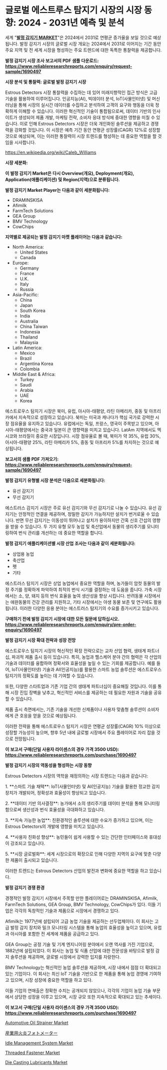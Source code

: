<p><h1>글로벌 에스트루스 탐지기 시장의 시장 동향: 2024 - 2031년 예측 및 분석</h1></p><p>세계 "<strong><a href="https://www.reliableresearchreports.com/estrous-detectors-r1690497">발정 감지기 MARKET</a></strong>"은 2024에서 2031로 연평균 증가율을 보일 것으로 예상됩니다. 발정 감지기 시장의 글로벌 시장 개요는 2024에서 2031로 이어지는 기간 동안 주요 지역 및 전 세계 시장을 형성하는 주요 트렌드에 대한 독특한 통찰력을 제공합니다.</p>
<p><strong>발정 감지기 시장 조사 보고서의 PDF 샘플 다운로드: <a href="https://www.reliableresearchreports.com/enquiry/request-sample/1690497">https://www.reliableresearchreports.com/enquiry/request-sample/1690497</a></strong></p>
<p><strong>시장 분석 및 통찰력: 글로벌 발정 감지기 시장</strong></p>
<p><p>Estrous Detectors 시장 통찰력을 수집하는 데 있어 미래지향적인 접근 방식은 고급 기술을 활용하여 이루어집니다. 인공지능(AI), 빅데이터 분석, IoT(사물인터넷) 및 머신러닝을 통해 시장의 실시간 데이터를 수집하고 분석하여 고객의 요구와 행동을 더욱 정확하게 이해할 수 있습니다. 이러한 혁신적인 기술이 통합됨으로써, 데이터 기반의 인사이트가 생성되어 제품 개발, 마케팅 전략, 소비자 응대 방식에 중대한 영향을 미칠 수 있습니다. 이로 인해 Estrous Detectors 시장은 더욱 개인화된 솔루션을 제공하고 경쟁력을 강화할 것입니다. 이 시장은 예측 기간 동안 연평균 성장률(CAGR) 12%로 성장할 것으로 예상되며, 이는 이러한 통찰력이 시장 트렌드를 형성하는 데 중요한 역할을 할 것임을 시사합니다.</p></p>
<p><a href="%7CAUTHORITHY_DOMAIN_URL%7C">https://en.wikipedia.org/wiki/Caleb_Williams</a></p>
<p><strong>시장 세분화:</strong></p>
<p><strong>이 발정 감지기 Market은 다시 Overview(개요), Deployment(개요), Application(애플리케이션) 및 Region(지역)으로 분류됩니다.</strong></p>
<p><strong>발정 감지기 Market Player는 다음과 같이 세분화됩니다:</strong></p>
<p><ul><li>DRAMINSKISA</li><li>Afimilk</li><li>FarmTech Solutions</li><li>GEA Group</li><li>BMV Technology</li><li>CowChips</li></ul></p>
<p><strong>지역별로 제공되는 발정 감지기 마켓 플레이어는 다음과 같습니다:</strong></p>
<p><ul>
    <li>
        North America:
        <ul>
            <li>United States</li>
            <li>Canada</li>
        </ul>
    </li>
    <li>
        Europe:
        <ul>
            <li>Germany</li>
            <li>France</li>
            <li>U.K.</li>
            <li>Italy</li>
            <li>Russia</li>
        </ul>
    </li>
    <li>
        Asia-Pacific:
        <ul>
            <li>China</li>
            <li>Japan</li>
            <li>South Korea</li>
            <li>India</li>
            <li>Australia</li>
            <li>China Taiwan</li>
            <li>Indonesia</li>
            <li>Thailand</li>
            <li>Malaysia</li>
        </ul>
    </li>
    <li>
        Latin America:
        <ul>
            <li>Mexico</li>
            <li>Brazil</li>
            <li>Argentina Korea</li>
            <li>Colombia</li>
        </ul>
    </li>
    <li>
        Middle East & Africa:
        <ul>
            <li>Turkey</li>
            <li>Saudi</li>
            <li>Arabia</li>
            <li>UAE</li>
            <li>Korea</li>
        </ul>
    </li>
    </ul></p>
<p><p>에스트로우스 탐지기 시장은 북미, 유럽, 아시아-태평양, 라틴 아메리카, 중동 및 아프리카에서 지속적으로 성장하고 있습니다. 북미는 미국과 캐나다가 핵심 국가로 강력한 시장 점유율을 유지하고 있습니다. 유럽에서는 독일, 프랑스, 영국이 주목받고 있으며, 아시아-태평양에서는 중국과 일본이 큰 영향력을 미치고 있습니다. LatAm 지역에서도 멕시코와 브라질이 중요한 시장입니다. 시장 점유율로 볼 때, 북미가 약 35%, 유럽 30%, 아시아-태평양 25%, 라틴 아메리카 5%, 중동 및 아프리카 5%를 차지하는 것으로 예상됩니다.</p></p>
<p><strong>보고서의 샘플 PDF 가져오기: <a href="https://www.reliableresearchreports.com/enquiry/request-sample/1690497">https://www.reliableresearchreports.com/enquiry/request-sample/1690497</a></strong></p>
<p><strong>발정 감지기 유형별 시장 분석은 다음으로 세분화됩니다:</strong></p>
<p><ul><li>유선 감지기</li><li>무선 감지기</li></ul></p>
<p><p>에스트러스 감지기 시장은 주로 유선 감지기와 무선 감지기로 나눌 수 있습니다. 유선 감지기는 안정적인 연결을 제공하며, 정밀한 감지가 가능하지만 설치가 번거로울 수 있습니다. 반면 무선 감지기는 이동성이 뛰어나고 설치가 용이하지만 간혹 신호 간섭의 영향을 받을 수 있습니다. 두 가지 유형 모두 농업 및 축산업에서 동물의 생리주기를 모니터링하여 번식 관리를 개선하는 데 중요한 역할을 합니다.</p></p>
<p><strong>발정 감지기 애플리케이션별 시장 산업 조사는 다음과 같이 세분화됩니다:</strong></p>
<p><ul><li>상업용 농업</li><li>축산업</li><li>펫</li><li>기타</li></ul></p>
<p><p>에스트러스 탐지기 시장은 상업 농업에서 중요한 역할을 하며, 농가들이 암컷 동물의 발정 주기를 정확하게 파악하여 최적의 번식 시기를 결정하는 데 도움을 줍니다. 가축 시장에서는 소, 양, 돼지 등의 번식 효율을 높여 생산성을 향상 시킵니다. 반려동물 시장에서는 애완동물의 건강 관리를 지원하고, 기타 시장에서는 야생 동물 보존 및 연구에도 활용됩니다. 이러한 다양한 응용 분야는 에스트러스 탐지기의 수요를 증가시키고 있습니다.</p></p>
<p><strong>구매하기 전에 발정 감지기 시장에 대한 모든 질문에 답하십시오. <a href="https://www.reliableresearchreports.com/enquiry/pre-order-enquiry/1690497">https://www.reliableresearchreports.com/enquiry/pre-order-enquiry/1690497</a></strong></p>
<p><strong>발정 감지기 시장 확대 전략과 성장 전망</strong></p>
<p><p>에스트로우스 탐지기 시장의 혁신적인 확장 전략으로는 교차 산업 협력, 생태계 파트너십, 파괴적 제품 출시 등이 있습니다. 특히, 농업과 헬스케어 분야 간의 협력은 각 산업의 기술과 데이터를 융합하여 정확서와 효율성을 높일 수 있는 기회를 제공합니다. 예를 들어, IoT(사물인터넷) 기술과 AI(인공지능)를 활용한 스마트 농업 솔루션은 에스트로우스 탐지기의 정확도를 높이는 데 기여할 수 있습니다.</p><p>또한, 다양한 스타트업과 기존 기업 간의 생태계 파트너십이 중요해질 것입니다. 이를 통해 시장 진입 장벽을 낮추고, 혁신적인 서비스를 제공하는 데 필요한 자원과 기술을 공유할 수 있습니다. </p><p>제품 출시 측면에서는, 기존 기술을 개선한 신제품이나 사용자 맞춤형 솔루션이 소비자에게 큰 호응을 얻을 것으로 예상됩니다. </p><p>이러한 전략을 통해 에스트로우스 탐지기 시장은 연평균 성장률(CAGR) 10% 이상으로 성장할 가능성이 높으며, 향후 5년 내에 글로벌 시장에서 주요 플레이어로 자리 잡을 것으로 전망됩니다.</p></p>
<p><strong>이 보고서 구매(단일 사용자 라이센스의 경우 가격 3500 USD): <a href="https://www.reliableresearchreports.com/purchase/1690497">https://www.reliableresearchreports.com/purchase/1690497</a></strong></p>
<p><strong>발정 감지기 시장의 역동성을 형성하는 시장 동향</strong></p>
<p><p>Estrous Detectors 시장의 역학을 재정의하는 시장 트렌드는 다음과 같습니다:</p><p>1. **스마트 기술 채택**: IoT(사물인터넷) 및 AI(인공지능) 기술을 활용한 정교한 감지 장치가 개발되어, 정확성과 효율성이 향상되고 있습니다.</p><p>2. **데이터 기반 의사결정**: 농가에서 소의 생리주기를 데이터 분석을 통해 모니터링함으로써 생산성과 번식 효율성을 극대화하고 있습니다.</p><p>3. **지속 가능한 농업**: 친환경적인 솔루션에 대한 수요가 증가하고 있으며, 이는 Estrous Detectors의 개발에 영향을 미치고 있습니다.</p><p>4. **사용자 친화성 향상**: 농민들이 쉽게 사용할 수 있는 간단한 인터페이스와 휴대성이 강조되고 있습니다.</p><p>5. **시장 글로벌화**: 세계 시장으로의 확장으로 인해 다양한 지역의 요구에 맞춘 다양한 제품이 출시되고 있습니다. </p><p>이러한 트렌드는 Estrous Detectors 산업의 발전과 변화에 중요한 역할을 하고 있습니다.</p></p>
<p><strong>발정 감지기 경쟁 환경</strong></p>
<p><p>경쟁적인 발정 감지기 시장에서 주목할 만한 플레이어로는 DRAMINSKISA, Afimilk, FarmTech Solutions, GEA Group, BMV Technology, CowChips가 있다. 이들 기업은 각각의 독창적인 기술과 제품으로 시장에서 경쟁하고 있다.</p><p>Afimilk는 1977년에 설립되어 고급 농업 기술을 제공하는 선두업체이다. 이 회사는 고급 발정 감지 장치와 밀크 모니터링 시스템을 통해 농업의 효율성을 높이고 있으며, 유럽과 아시아를 포함한 전 세계에 제품을 공급하고 있다.</p><p>GEA Group는 공정 기술 및 기계 엔지니어링 분야에서 오랜 역사를 가진 기업으로, 1882년에 설립되었다. 이 회사는 농업 및 식품 산업에 대한 전문성을 바탕으로 발정 감지 솔루션을 제공하며, 글로벌 시장에서 강력한 입지를 자랑한다.</p><p>BMV Technology는 혁신적인 농업 솔루션을 제공하며, 시장 내에서 점점 더 확대되고 있는 기업이다. 이 회사는 최신 IoT 기술을 기반으로 한 제품을 통해 농업 경영에 기여하고 있으며, 시장 성장에 중요한 역할을 하고 있다.</p><p>이들 기업의 연매출은 정확한 수치는 공개되지 않았으나, 각각의 기업이 농업 기술 부문에서 상당한 성장을 이루고 있으며, 시장 규모 또한 지속적으로 확대되고 있는 추세이다.</p></p>
<p><strong>이 보고서 구매(단일 사용자 라이센스의 경우 가격 3500 USD): <a href="https://www.reliableresearchreports.com/purchase/1690497">https://www.reliableresearchreports.com/purchase/1690497</a></strong></p>
<p><p><a href="https://medium.com/@chia48pjdel/this-automotive-oil-strainer-market-research-report-evaluates-the-key-market-trends-drivers-and-b7e4660e8ce1">Automotive Oil Strainer Market</a></p><p><a href="https://medium.com/@amilkarrodriguez2/industrial-flame-photometers-market-%E3%81%AF-%E3%82%B3%E3%82%B9%E3%83%88%E7%AE%A1%E7%90%86%E3%81%A8%E5%8A%B9%E7%8E%87%E5%90%91%E4%B8%8A%E3%82%92%E5%84%AA%E5%85%88%E3%81%97%E3%81%BE%E3%81%99-%E3%81%95%E3%82%89%E3%81%AB-%E5%A0%B1%E5%91%8A%E6%9B%B8%E3%81%AF%E5%B8%82%E5%A0%B4%E3%81%AE%E9%9C%80%E8%A6%81%E9%9D%A2%E3%81%A8%E4%BE%9B%E7%B5%A6%E9%9D%A2%E3%81%AE%E4%B8%A1%E6%96%B9%E3%82%92%E3%82%AB%E3%83%90%E3%83%BC%E3%81%97%E3%81%A6%E3%81%84%E3%81%BE%E3%81%99-industrial-bc31de088041">産業用火炎フォトメーター</a></p><p><a href="https://issuu.com/reportprime-2/docs/idle-management-system-market-size-_65e039f7fa7f55">Idle Management System Market</a></p><p><a href="https://www.linkedin.com/pulse/threaded-fastener-industry-analysis-report-its-market-size-share-cxlgc?trackingId=2ZEIZnDYSOCaPYD3bmdv1w%3D%3D">Threaded Fastener Market</a></p><p><a href="https://www.linkedin.com/pulse/die-casting-lubricants-market-outlook-share-analysis-growth-mjodf?trackingId=ZwzI2r3tQb61fyRk%2FtRTNg%3D%3D">Die Casting Lubricants Market</a></p></p>